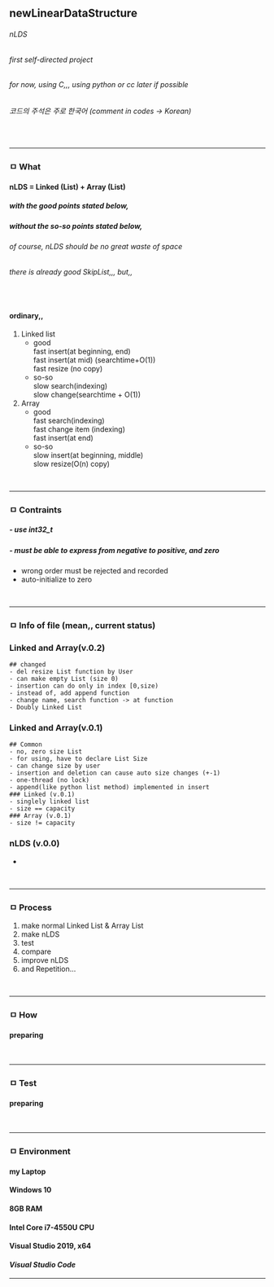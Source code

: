 ## newLinearDataStructure
###### nLDS
###### first self-directed project
###### *for now, using C,,, using python or cc later if possible*
###### 코드의 주석은 주로 한국어 (comment in codes -> Korean)
<br>

---

### ㅁ What
#### **nLDS = Linked (List) + Array (List)**
##### with the good points stated below,
##### without the so-so points stated below,
###### *of course, nLDS should be no great waste of space*    
###### *there is already good SkipList,,, but,,*
<br>
    
#### ordinary,,
1. Linked list
    - good  
    fast insert(at beginning, end)  
    fast insert(at mid) (searchtime+O(1))  
    fast resize (no copy)
    - so-so  
    slow search(indexing)  
    slow change(searchtime + O(1))  
1. Array  
    - good  
    fast search(indexing)  
    fast change item (indexing)  
    fast insert(at end)  
    - so-so  
    slow insert(at beginning, middle)  
    slow resize(O(n) copy)  

<br>

---

### ㅁ Contraints
##### - use int32_t  
##### - must be able to express from negative to positive, and zero  
- wrong order must be rejected and recorded
- auto-initialize to zero

<br>

---

### ㅁ Info of file (mean,, current status)

### Linked and Array(v.0.2)
```
## changed
- del resize List function by User
- can make empty List (size 0)
- insertion can do only in index [0,size)
- instead of, add append function
- change name, search function -> at function
- Doubly Linked List
```
### Linked and Array(v.0.1)
```
## Common 
- no, zero size List
- for using, have to declare List Size  
- can change size by user
- insertion and deletion can cause auto size changes (+-1)
- one-thread (no lock)
- append(like python list method) implemented in insert
### Linked (v.0.1)  
- singlely linked list
- size == capacity
### Array (v.0.1)
- size != capacity
```
### nLDS (v.0.0)
- 

<br>

---

### ㅁ Process
1. make normal Linked List & Array List
1. make nLDS
1. test
1. compare
1. improve nLDS
1. and Repetition...  

<br>

---

### ㅁ How  
#### preparing  


<br>

---

### ㅁ Test
#### preparing  

<br>

---

### ㅁ Environment
#### my Laptop  
#### Windows 10  
#### 8GB RAM  
#### Intel Core i7-4550U CPU  
#### Visual Studio 2019, x64  
#### *Visual Studio Code*
---